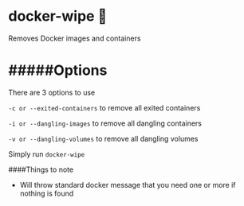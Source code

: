 # docker-wipe 🚽

Removes Docker images and containers

#####Options
=============

There are 3 options to use

`-c or --exited-containers` to remove all exited containers

`-i or --dangling-images` to remove all dangling containers

`-v or --dangling-volumes` to remove all dangling volumes


Simply run `docker-wipe`

####Things to note

* Will throw standard docker message that you need one or more if nothing is found
